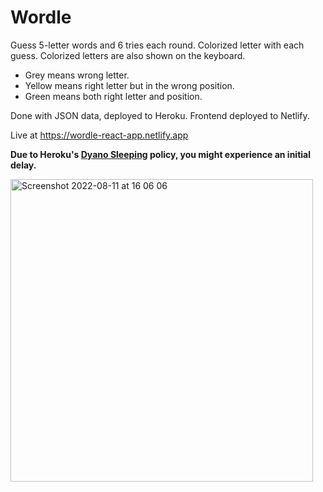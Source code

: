 # Wordle
Guess 5-letter words and 6 tries each round.
Colorized letter with each guess. 
Colorized letters are also shown on the keyboard. 

- Grey means wrong letter.
- Yellow means right letter but in the wrong position.
- Green means both right letter and position.

Done with JSON data, deployed to Heroku. Frontend deployed to Netlify.

Live at https://wordle-react-app.netlify.app

__Due to Heroku's [Dyano Sleeping](https://devcenter.heroku.com/articles/free-dyno-hours#dyno-sleeping) policy, you might experience an initial delay.__


<img width="484" alt="Screenshot 2022-08-11 at 16 06 06" src="https://user-images.githubusercontent.com/52753698/184156972-0a9f05af-762c-4ca2-aa52-36ca8a4770a0.png">
